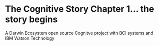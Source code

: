 # The Cognitive Story Chapter 1... the story begins
A Darwin Ecosystem open source Cognitve project with BCI systems and IBM Watson Technology
